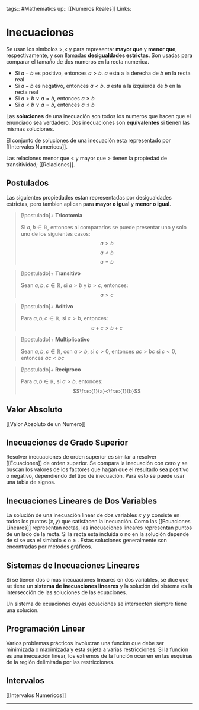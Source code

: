 tags:: #Mathematics 
up:: [[Numeros Reales]]
Links: 
# Inecuaciones
Se usan los simbolos $>$,$<$ y para representar **mayor que** y **menor que**, respectivamente, y son llamadas **desigualdades estrictas**. Son usadas para comparar el tamaño de dos numeros en la recta numerica.

- Si $a - b$ es positivo, entonces $a > b$. $a$ esta a la derecha de $b$ en la recta real
- Si $a - b$ es negativo, entonces $a < b$. $a$ esta a la izquierda de $b$ en la recta real
- Si $a > b \: \vee \: a = b$, entonces $a \geq b$
- Si $a < b \: \vee \: a = b$, entonces $a \leq b$

Las **soluciones** de una inecuación son todos los numeros que hacen que el enunciado sea verdadero. Dos inecuaciones son **equivalentes** si tienen las mismas soluciones.

El conjunto de soluciones de una inecuación esta representado por [[Intervalos Numericos]].

Las relaciones menor que $<$ y mayor que $>$ tienen la propiedad de transitividad; [[Relaciones]].

## Postulados
Las siguientes propiedades estan representadas por desigualdades estrictas, pero tambien aplican para **mayor o igual** y **menor o igual**.

> [!postulado]+ **Tricotomia**
>
>Si $a,b \in \mathbb{R}$, entonces al compararlos se puede presentar uno y solo uno de los siguientes casos:
>$$a>b$$
>$$a<b$$
>$$a=b$$

> [!postulado]+ **Transitivo**
>
>Sean $a,b,c \in \mathbb{R}$, si $a>b$ y $b>c$, entonces:
>$$a>c$$

> [!postulado]+ **Aditivo**
>
>Para $a,b,c \in \mathbb{R}$, si $a>b$, entonces:
>$$a+c>b+c$$

> [!postulado]+ **Multiplicativo**
>
>Sean $a,b,c \in \mathbb{R}$, con $a>b$,
>si $c>0$, entonces $ac>bc$
>si $c<0$, entonces $ac<bc$

> [!postulado]+ **Recíproco**
>
>Para $a,b \in \mathbb{R}$, si $a>b$, entonces:
>$$\frac{1}{a}<\frac{1}{b}$$

## Valor Absoluto
[[Valor Absoluto de un Numero]]

## Inecuaciones de Grado Superior
Resolver inecuaciones de orden superior es similar a resolver [[Ecuaciones]] de orden superior. Se compara la inecuación con cero y se buscan los valores de los factores que hagan que el resultado sea positivo o negativo, dependiendo del tipo de inecuación. Para esto se puede usar una tabla de signos.

## Inecuaciones Lineares de Dos Variables
La solución de una inecuación linear de dos variables $x$ y $y$ consiste en todos los puntos $(x,y)$ que satisfacen la inecuación. Como las [[Ecuaciones Lineares]] representan rectas, las inecuaciones lineares representan puntos de un lado de la recta. Si la recta esta incluida o no en la solución depende de si se usa el simbolo $\leq$ o $\geq$ . Estas soluciones generalmente son encontradas por métodos gráficos.

## Sistemas de Inecuaciones Lineares
Si se tienen dos o más inecuaciones lineares en dos variables, se dice que se tiene un **sistema de inecuaciones lineares** y la solución del sistema es la intersección de las soluciones de las ecuaciones.

Un sistema de ecuaciones cuyas ecuaciones se intersecten siempre tiene una solución.

## Programación Linear
Varios problemas prácticos involucran una función que debe ser minimizada o maximizada y esta sujeta a varias restricciones. Si la función es una inecuación linear, los extremos de la función ocurren en las esquinas de la región delimitada por las restricciones.

## Intervalos
[[Intervalos Numericos]]
___
